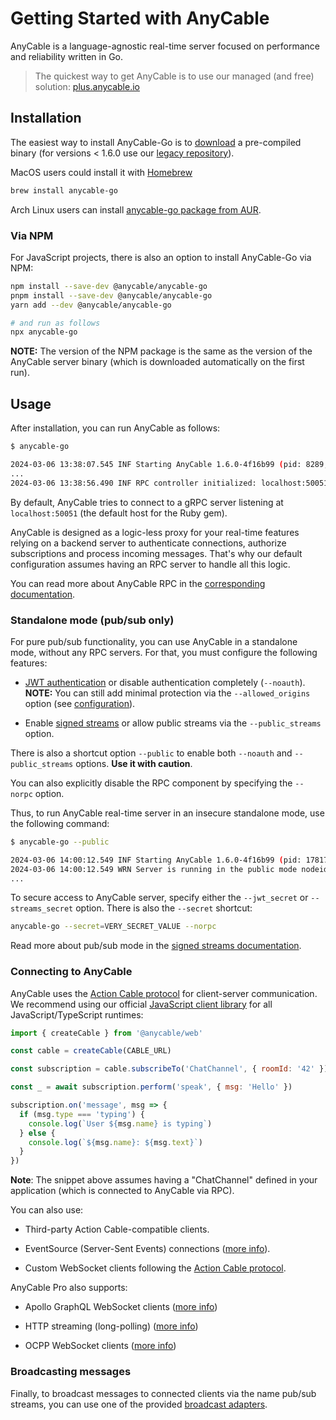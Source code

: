 # Getting Started with AnyCable

AnyCable is a language-agnostic real-time server focused on performance and reliability written in Go.

> The quickest way to get AnyCable is to use our managed (and free) solution: [plus.anycable.io](https://plus.anycable.io)

## Installation

The easiest way to install AnyCable-Go is to [download](https://github.com/anycable/anycable/releases) a pre-compiled binary (for versions < 1.6.0 use our [legacy repository](https://github.com/anycable/anycable-go/releases)).

MacOS users could install it with [Homebrew](https://brew.sh/)

```sh
brew install anycable-go
```

Arch Linux users can install [anycable-go package from AUR](https://aur.archlinux.org/packages/anycable-go/).

### Via NPM

For JavaScript projects, there is also an option to install AnyCable-Go via NPM:

```sh
npm install --save-dev @anycable/anycable-go
pnpm install --save-dev @anycable/anycable-go
yarn add --dev @anycable/anycable-go

# and run as follows
npx anycable-go
```

**NOTE:** The version of the NPM package is the same as the version of the AnyCable server binary (which is downloaded automatically on the first run).

## Usage

After installation, you can run AnyCable as follows:

```sh
$ anycable-go

2024-03-06 13:38:07.545 INF Starting AnyCable 1.6.0-4f16b99 (pid: 8289, open file limit: 122880, gomaxprocs: 8) nodeid=hj2mXN
...
2024-03-06 13:38:56.490 INF RPC controller initialized: localhost:50051 (concurrency: 28, impl: grpc, enable_tls: false, proto_versions: v1) nodeid=FlCtwf context=rpc
```

By default, AnyCable tries to connect to a gRPC server listening at `localhost:50051` (the default host for the Ruby gem).

AnyCable is designed as a logic-less proxy for your real-time features relying on a backend server to authenticate connections, authorize subscriptions and process incoming messages. That's why our default configuration assumes having an RPC server to handle all this logic.

You can read more about AnyCable RPC in the [corresponding documentation](./rpc.md).

### Standalone mode (pub/sub only)

For pure pub/sub functionality, you can use AnyCable in a standalone mode, without any RPC servers. For that, you must configure the following features:

- [JWT authentication](./jwt_identification.md) or disable authentication completely (`--noauth`). **NOTE:** You can still add minimal protection via the `--allowed_origins` option (see [configuration](./configuration.md#primary-settings)).

- Enable [signed streams](./signed_streams.md) or allow public streams via the `--public_streams` option.

There is also a shortcut option `--public` to enable both `--noauth` and `--public_streams` options. **Use it with caution**.

You can also explicitly disable the RPC component by specifying the `--norpc` option.

Thus, to run AnyCable real-time server in an insecure standalone mode, use the following command:

```sh
$ anycable-go --public

2024-03-06 14:00:12.549 INF Starting AnyCable 1.6.0-4f16b99 (pid: 17817, open file limit: 122880, gomaxprocs: 8) nodeid=wAhWDB
2024-03-06 14:00:12.549 WRN Server is running in the public mode nodeid=wAhWDB
...
```

To secure access to AnyCable server, specify either the `--jwt_secret` or `--streams_secret` option. There is also the `--secret` shortcut:

```sh
anycable-go --secret=VERY_SECRET_VALUE --norpc
```

Read more about pub/sub mode in the [signed streams documentation](./signed_streams.md).

### Connecting to AnyCable

AnyCable uses the [Action Cable protocol][protocol] for client-server communication. We recommend using our official [JavaScript client library][anycable-client] for all JavaScript/TypeScript runtimes:

```js
import { createCable } from '@anycable/web'

const cable = createCable(CABLE_URL)

const subscription = cable.subscribeTo('ChatChannel', { roomId: '42' })

const _ = await subscription.perform('speak', { msg: 'Hello' })

subscription.on('message', msg => {
  if (msg.type === 'typing') {
    console.log(`User ${msg.name} is typing`)
  } else {
    console.log(`${msg.name}: ${msg.text}`)
  }
})
```

**Note**: The snippet above assumes having a "ChatChannel" defined in your application (which is connected to AnyCable via RPC).

You can also use:

- Third-party Action Cable-compatible clients.

- EventSource (Server-Sent Events) connections ([more info](./sse.md)).

- Custom WebSocket clients following the [Action Cable protocol][protocol].

AnyCable Pro also supports:

- Apollo GraphQL WebSocket clients ([more info](./apollo.md))

- HTTP streaming (long-polling) ([more info](./long_polling.md))

- OCPP WebSocket clients ([more info](./ocpp.md))

### Broadcasting messages

Finally, to broadcast messages to connected clients via the name pub/sub streams, you can use one of the provided [broadcast adapters](./broadcasting.md).

[anycable-client]: https://github.com/anycable/anycable-client
[protocol]: ../misc/action_cable_protocol.md
